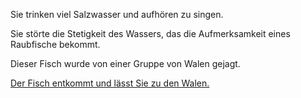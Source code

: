 Sie trinken viel Salzwasser und aufhören zu singen.

Sie störte die Stetigkeit des Wassers, das die Aufmerksamkeit eines Raubfische bekommt.

Dieser Fisch wurde von einer Gruppe von Walen gejagt.

[Der Fisch entkommt und lässt Sie zu den Walen.](../Walen/walen.md)